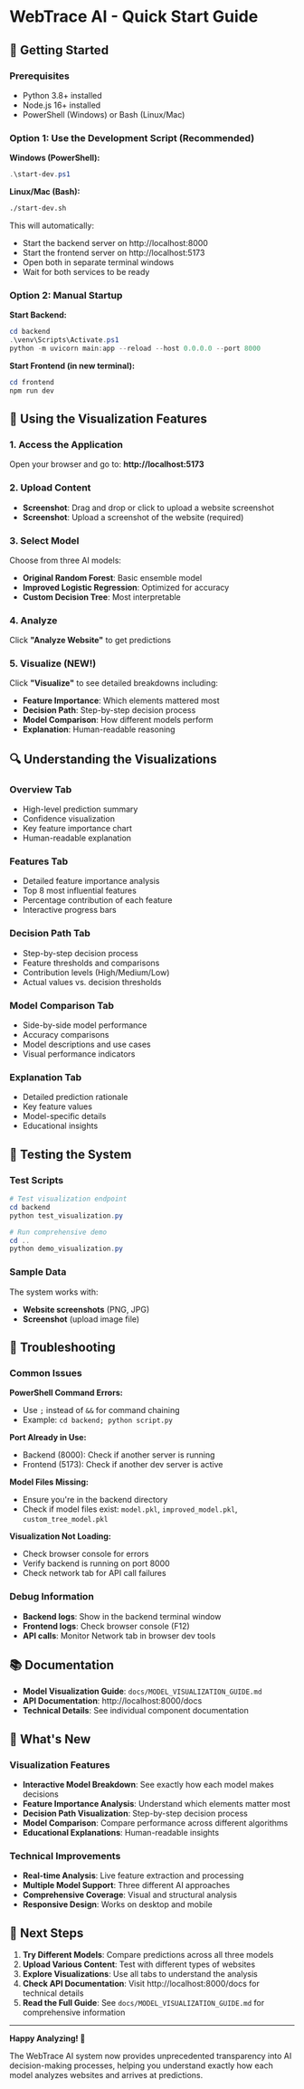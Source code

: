 # WebTrace AI - Quick Start Guide

## 🚀 Getting Started

### Prerequisites
- Python 3.8+ installed
- Node.js 16+ installed
- PowerShell (Windows) or Bash (Linux/Mac)

### Option 1: Use the Development Script (Recommended)

**Windows (PowerShell):**
```powershell
.\start-dev.ps1
```

**Linux/Mac (Bash):**
```bash
./start-dev.sh
```

This will automatically:
- Start the backend server on http://localhost:8000
- Start the frontend server on http://localhost:5173
- Open both in separate terminal windows
- Wait for both services to be ready

### Option 2: Manual Startup

**Start Backend:**
```powershell
cd backend
.\venv\Scripts\Activate.ps1
python -m uvicorn main:app --reload --host 0.0.0.0 --port 8000
```

**Start Frontend (in new terminal):**
```powershell
cd frontend
npm run dev
```

## 🎯 Using the Visualization Features

### 1. Access the Application
Open your browser and go to: **http://localhost:5173**

### 2. Upload Content
- **Screenshot**: Drag and drop or click to upload a website screenshot
- **Screenshot**: Upload a screenshot of the website (required)

### 3. Select Model
Choose from three AI models:
- **Original Random Forest**: Basic ensemble model
- **Improved Logistic Regression**: Optimized for accuracy
- **Custom Decision Tree**: Most interpretable

### 4. Analyze
Click **"Analyze Website"** to get predictions

### 5. Visualize (NEW!)
Click **"Visualize"** to see detailed breakdowns including:
- **Feature Importance**: Which elements mattered most
- **Decision Path**: Step-by-step decision process
- **Model Comparison**: How different models perform
- **Explanation**: Human-readable reasoning

## 🔍 Understanding the Visualizations

### Overview Tab
- High-level prediction summary
- Confidence visualization
- Key feature importance chart
- Human-readable explanation

### Features Tab
- Detailed feature importance analysis
- Top 8 most influential features
- Percentage contribution of each feature
- Interactive progress bars

### Decision Path Tab
- Step-by-step decision process
- Feature thresholds and comparisons
- Contribution levels (High/Medium/Low)
- Actual values vs. decision thresholds

### Model Comparison Tab
- Side-by-side model performance
- Accuracy comparisons
- Model descriptions and use cases
- Visual performance indicators

### Explanation Tab
- Detailed prediction rationale
- Key feature values
- Model-specific details
- Educational insights

## 🧪 Testing the System

### Test Scripts
```powershell
# Test visualization endpoint
cd backend
python test_visualization.py

# Run comprehensive demo
cd ..
python demo_visualization.py
```

### Sample Data
The system works with:
- **Website screenshots** (PNG, JPG)
- **Screenshot** (upload image file)

## 🔧 Troubleshooting

### Common Issues

**PowerShell Command Errors:**
- Use `;` instead of `&&` for command chaining
- Example: `cd backend; python script.py`

**Port Already in Use:**
- Backend (8000): Check if another server is running
- Frontend (5173): Check if another dev server is active

**Model Files Missing:**
- Ensure you're in the backend directory
- Check if model files exist: `model.pkl`, `improved_model.pkl`, `custom_tree_model.pkl`

**Visualization Not Loading:**
- Check browser console for errors
- Verify backend is running on port 8000
- Check network tab for API call failures

### Debug Information
- **Backend logs**: Show in the backend terminal window
- **Frontend logs**: Check browser console (F12)
- **API calls**: Monitor Network tab in browser dev tools

## 📚 Documentation

- **Model Visualization Guide**: `docs/MODEL_VISUALIZATION_GUIDE.md`
- **API Documentation**: http://localhost:8000/docs
- **Technical Details**: See individual component documentation

## 🎉 What's New

### Visualization Features
- **Interactive Model Breakdown**: See exactly how each model makes decisions
- **Feature Importance Analysis**: Understand which elements matter most
- **Decision Path Visualization**: Step-by-step decision process
- **Model Comparison**: Compare performance across different algorithms
- **Educational Explanations**: Human-readable insights

### Technical Improvements
- **Real-time Analysis**: Live feature extraction and processing
- **Multiple Model Support**: Three different AI approaches
- **Comprehensive Coverage**: Visual and structural analysis
- **Responsive Design**: Works on desktop and mobile

## 🚀 Next Steps

1. **Try Different Models**: Compare predictions across all three models
2. **Upload Various Content**: Test with different types of websites
3. **Explore Visualizations**: Use all tabs to understand the analysis
4. **Check API Documentation**: Visit http://localhost:8000/docs for technical details
5. **Read the Full Guide**: See `docs/MODEL_VISUALIZATION_GUIDE.md` for comprehensive information

---

**Happy Analyzing! 🎯**

The WebTrace AI system now provides unprecedented transparency into AI decision-making processes, helping you understand exactly how each model analyzes websites and arrives at predictions. 